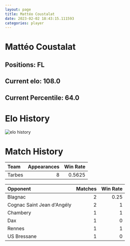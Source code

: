 ```yaml
---  
layout: page  
title: Mattéo Coustalat  
date: 2023-02-02 18:43:15.111593  
categories: player  
---
```

# Mattéo Coustalat

## Positions: FL

## Current elo: 108.0

## Current Percentile: 64.0

# Elo History


![elo history](history_MattéoCoustalat.png)
# Match History


| Team   |   Appearances |   Win Rate |
|:-------|--------------:|-----------:|
| Tarbes |             8 |     0.5625 |

| Opponent                   |   Matches |   Win Rate |
|:---------------------------|----------:|-----------:|
| Blagnac                    |         2 |       0.25 |
| Cognac Saint Jean d'Angély |         2 |       1    |
| Chambery                   |         1 |       1    |
| Dax                        |         1 |       0    |
| Rennes                     |         1 |       1    |
| US Bressane                |         1 |       0    |